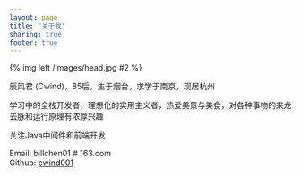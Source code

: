 ```yaml
---
layout: page
title: "关于我"
sharing: true
footer: true
---
```


{% img left /images/head.jpg #2 %}  

辰风君 (Cwind)，85后，生于烟台，求学于南京，现居杭州

学习中的全栈开发者，理想化的实用主义者，热爱美景与美食，对各种事物的来龙去脉和运行原理有浓厚兴趣  

关注Java中间件和前端开发

Email: billchen01 # 163.com  
Github: [cwind001](https://github.com/cwind001) 